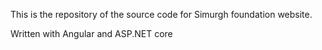 This is the repository of the source code for Simurgh foundation website.

Written with Angular and ASP.NET core